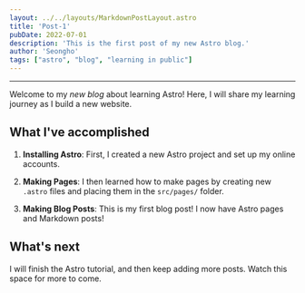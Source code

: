 ```yaml
---
layout: ../../layouts/MarkdownPostLayout.astro
title: 'Post-1'
pubDate: 2022-07-01
description: 'This is the first post of my new Astro blog.'
author: 'Seongho'
tags: ["astro", "blog", "learning in public"]
---
```


---
Welcome to my _new blog_ about learning Astro! Here, I will share my learning journey as I build a new website.

## What I've accomplished

1. **Installing Astro**: First, I created a new Astro project and set up my online accounts.

2. **Making Pages**: I then learned how to make pages by creating new `.astro` files and placing them in the `src/pages/` folder.

3. **Making Blog Posts**: This is my first blog post! I now have Astro pages and Markdown posts!

## What's next

I will finish the Astro tutorial, and then keep adding more posts. Watch this space for more to come.

